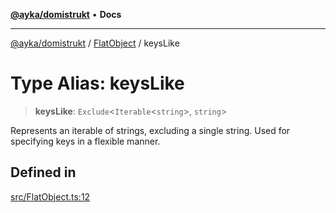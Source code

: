 [**@ayka/domistrukt**](../../../README.md) • **Docs**

***

[@ayka/domistrukt](../../../globals.md) / [FlatObject](../README.md) / keysLike

# Type Alias: keysLike

> **keysLike**: `Exclude`\<`Iterable`\<`string`\>, `string`\>

Represents an iterable of strings, excluding a single string.
Used for specifying keys in a flexible manner.

## Defined in

[src/FlatObject.ts:12](https://github.com/AndreyMork/domistrukt/blob/edcfe9ca26584b5845c6864b1bb3eb94a6a879e3/src/FlatObject.ts#L12)
